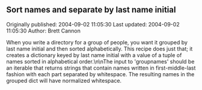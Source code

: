 ## Sort names and separate by last name initial 
Originally published: 2004-09-02 11:05:30 
Last updated: 2004-09-02 11:05:30 
Author: Brett Cannon 
 
When you write a directory for a group of people, you want it grouped by last name initial and then sorted alphabetically.  This recipe does just that; it creates a dictionary keyed by last name initial with a value  of a tuple of names sorted in alphabetical order.\n\nThe input to 'groupnames' should be an iterable that returns strings that contain names written in first-middle-last fashion with each part separated by whitespace.  The resulting names in the grouped dict will have normalized whitespace.